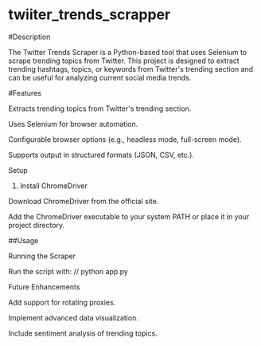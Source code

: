 # twiiter_trends_scrapper

#Description

The Twitter Trends Scraper is a Python-based tool that uses Selenium to scrape trending topics from Twitter. This project is designed to extract trending hashtags, topics, or keywords from Twitter's trending section and can be useful for analyzing current social media trends.

#Features

Extracts trending topics from Twitter's trending section.

Uses Selenium for browser automation.

Configurable browser options (e.g., headless mode, full-screen mode).

Supports output in structured formats (JSON, CSV, etc.).


Setup

1. Install ChromeDriver

Download ChromeDriver from the official site.

Add the ChromeDriver executable to your system PATH or place it in your project directory.

##Usage

Running the Scraper

Run the script with:
// python app.py


Future Enhancements

Add support for rotating proxies.

Implement advanced data visualization.

Include sentiment analysis of trending topics.
